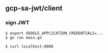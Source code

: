 ## gcp-sa-jwt/client
### sign JWT
```
$ export GOOGLE_APPLICATION_CREDENTIALS=...
$ go run main.go
```

```
$ curl localhost:8080
```